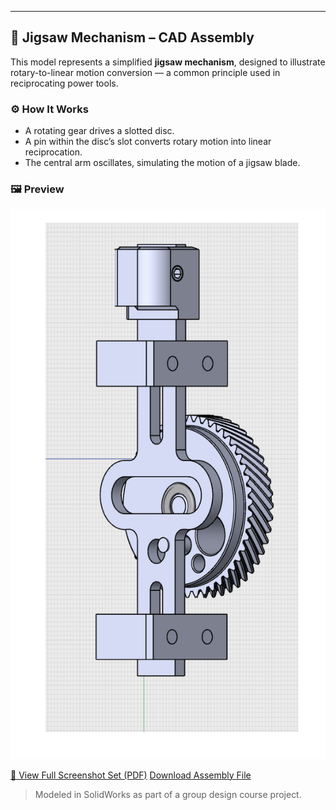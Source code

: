 ---

## 🔧 Jigsaw Mechanism – CAD Assembly

This model represents a simplified **jigsaw mechanism**, designed to illustrate rotary-to-linear motion conversion — a common principle used in reciprocating power tools.

### ⚙️ How It Works
- A rotating gear drives a slotted disc.
- A pin within the disc’s slot converts rotary motion into linear reciprocation.
- The central arm oscillates, simulating the motion of a jigsaw blade.

### 🖼️ Preview
![Jigsaw Assembly](https://github.com/nili-yay/ProjectHub/blob/main/CAD-Modeling/CAD-Modeling/Jigsaw/Jigsaw_Single.png)

[📄 View Full Screenshot Set (PDF)](https://github.com/nili-yay/ProjectHub/blob/main/CAD-Modeling/CAD-Modeling/Jigsaw/Jigsaw_Screenshots.pdf)
[Download Assembly File](https://github.com/nili-yay/ProjectHub/blob/main/CAD-Modeling/CAD-Modeling/Jigsaw/Final%20Assembly.SLDASM)


> Modeled in SolidWorks as part of a group design course project.

